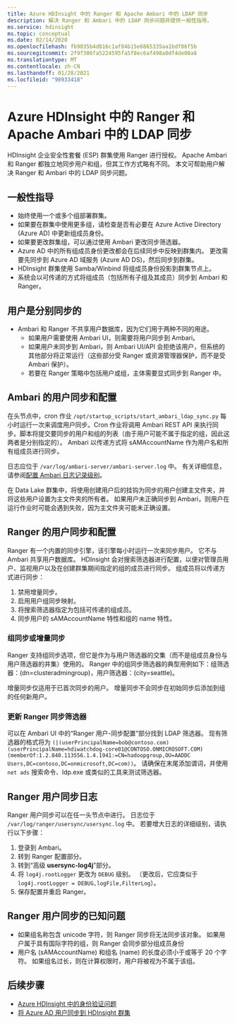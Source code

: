 ```yaml
---
title: Azure HDInsight 中的 Ranger 和 Apache Ambari 中的 LDAP 同步
description: 解决 Ranger 和 Ambari 中的 LDAP 同步问题并提供一般性指导。
ms.service: hdinsight
ms.topic: conceptual
ms.date: 02/14/2020
ms.openlocfilehash: fb9035b4d816c1af84b15e6865335aa1bdf86f5b
ms.sourcegitcommit: 2f9f306fa5224595fa5f8ec6af498a0df4de08a8
ms.translationtype: MT
ms.contentlocale: zh-CN
ms.lasthandoff: 01/28/2021
ms.locfileid: "98933418"
---
```

# <a name="ldap-sync-in-ranger-and-apache-ambari-in-azure-hdinsight"></a>Azure HDInsight 中的 Ranger 和 Apache Ambari 中的 LDAP 同步

HDInsight 企业安全性套餐 (ESP) 群集使用 Ranger 进行授权。 Apache Ambari 和 Ranger 都独立地同步用户和组，但其工作方式略有不同。 本文可帮助用户解决 Ranger 和 Ambari 中的 LDAP 同步问题。

## <a name="general-guidelines"></a>一般性指导

* 始终使用一个或多个组部署群集。
* 如果要在群集中使用更多组，请检查是否有必要在 Azure Active Directory (Azure AD) 中更新组成员身份。
* 如果要更改群集组，可以通过使用 Ambari 更改同步筛选器。
* Azure AD 中的所有组成员身份更改都会在后续同步中反映到群集内。 更改需要先同步到 Azure AD 域服务 (Azure AD DS)，然后同步到群集。
* HDInsight 群集使用 Samba/Winbind 将组成员身份投影到群集节点上。
* 系统会以可传递的方式将组成员（包括所有子组及其成员）同步到 Ambari 和 Ranger。 

## <a name="users-are-synced-separately"></a>用户是分别同步的

 * Ambari 和 Ranger 不共享用户数据库，因为它们用于两种不同的用途。 
   * 如果用户需要使用 Ambari UI，则需要将用户同步到 Ambari。 
   * 如果用户未同步到 Ambari，则 Ambari UI/API 会拒绝该用户，但系统的其他部分将正常运行（这些部分受 Ranger 或资源管理器保护，而不是受 Ambari 保护）。
   * 若要在 Ranger 策略中包括用户或组，主体需要显式同步到 Ranger 中。

## <a name="ambari-user-sync-and-configuration"></a>Ambari 的用户同步和配置

在头节点中，cron 作业 `/opt/startup_scripts/start_ambari_ldap_sync.py` 每小时运行一次来调度用户同步。Cron 作业将调用 Ambari REST API 来执行同步。脚本将提交要同步的用户和组的列表（由于用户可能不属于指定的组，因此这两者是分别指定的）。 Ambari 以传递方式将 sAMAccountName 作为用户名和所有组成员进行同步。

日志应位于 `/var/log/ambari-server/ambari-server.log` 中。 有关详细信息，请参阅[配置 Ambari 日志记录级别](https://docs.cloudera.com/HDPDocuments/Ambari-latest/administering-ambari/content/amb_configure_ambari_logging_level.html)。

在 Data Lake 群集中，将使用创建用户后的挂钩为同步的用户创建主文件夹，并将这些用户设置为主文件夹的所有者。 如果用户未正确同步到 Ambari，则用户在运行作业时可能会遇到失败，因为主文件夹可能未正确设置。

## <a name="ranger-user-sync-and-configuration"></a>Ranger 的用户同步和配置

Ranger 有一个内置的同步引擎，该引擎每小时运行一次来同步用户。 它不与 Ambari 共享用户数据库。 HDInsight 会对搜索筛选器进行配置，以便对管理员用户、监视用户以及在创建群集期间指定的组的成员进行同步。 组成员将以传递方式进行同步：

1. 禁用增量同步。
1. 启用用户组同步映射。
1. 将搜索筛选器指定为包括可传递的组成员。
1. 同步用户的 sAMAccountName 特性和组的 name 特性。

### <a name="group-or-incremental-sync"></a>组同步或增量同步

Ranger 支持组同步选项，但它是作为与用户筛选器的交集（而不是组成员身份与用户筛选器的并集）使用的。 Ranger 中的组同步筛选器的典型用例如下：组筛选器：(dn=clusteradmingroup)，用户筛选器：(city=seattle)。

增量同步仅适用于已首次同步的用户。 增量同步不会同步在初始同步后添加到组的任何新用户。

### <a name="update-ranger-sync-filter"></a>更新 Ranger 同步筛选器

可以在 Ambari UI 中的“Ranger 用户-同步配置”部分找到 LDAP 筛选器。 现有筛选器的格式将为 `(|(userPrincipalName=bob@contoso.com)(userPrincipalName=hdiwatchdog-core01@CONTOSO.ONMICROSOFT.COM)(memberOf:1.2.840.113556.1.4.1941:=CN=hadoopgroup,OU=AADDC Users,DC=contoso,DC=onmicrosoft,DC=com))`。 请确保在末尾添加谓词，并使用 `net ads` 搜索命令、ldp.exe 或类似的工具来测试筛选器。

## <a name="ranger-user-sync-logs"></a>Ranger 用户同步日志

Ranger 用户同步可以在任一头节点中进行。 日志位于 `/var/log/ranger/usersync/usersync.log` 中。 若要增大日志的详细级别，请执行以下步骤：

1. 登录到 Ambari。
1. 转到 Ranger 配置部分。
1. 转到“高级 **usersync-log4j**”部分。
1. 将 `log4j.rootLogger` 更改为 `DEBUG` 级别。 （更改后，它应类似于 `log4j.rootLogger = DEBUG,logFile,FilterLog`）。
1. 保存配置并重启 Ranger。

## <a name="known-issues-with-ranger-user-sync"></a>Ranger 用户同步的已知问题
* 如果组名称包含 unicode 字符，则 Ranger 同步将无法同步该对象。 如果用户属于具有国际字符的组，则 Ranger 会同步部分组成员身份
* 用户名 (sAMAccountName) 和组名 (name) 的长度必须小于或等于 20 个字符。 如果组名过长，则在计算权限时，用户将被视为不属于该组。

## <a name="next-steps"></a>后续步骤

* [Azure HDInsight 中的身份验证问题](./domain-joined-authentication-issues.md)
* [将 Azure AD 用户同步到 HDInsight 群集](../hdinsight-sync-aad-users-to-cluster.md)
